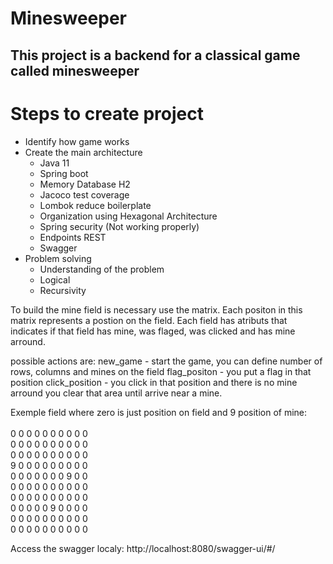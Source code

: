 # Minesweeper
## This project is a backend for a classical game called minesweeper

Steps to create project
=================
<!--ts-->
   * Identify how game works
   * Create the main architecture
        * Java 11
        * Spring boot
        * Memory Database H2
        * Jacoco test coverage
        * Lombok reduce boilerplate
        * Organization using Hexagonal Architecture
        * Spring security (Not working properly)
        * Endpoints REST  
        * Swagger 
   * Problem solving
      * Understanding of the problem
      * Logical
      * Recursivity
<!--te-->

To build the mine field is necessary use the matrix.
Each positon in this matrix represents a postion on the field.
Each field has atributs that indicates if that field has mine, was flaged,
was clicked and has mine arround.

possible actions are:
new_game - start the game, you can define number of rows, columns and mines on the field
flag_positon - you put a flag in that position
click_position - you click in that position and there is no mine arround you clear that area until arrive near a mine.


Exemple field where zero is just position on field and 9 position of mine: \
\
0 0 0 0 0 0 0 0 0 0 \
0 0 0 0 0 0 0 0 0 0 \
0 0 0 0 0 0 0 0 0 0 \
9 0 0 0 0 0 0 0 0 0 \
0 0 0 0 0 0 0 9 0 0 \
0 0 0 0 0 0 0 0 0 0 \
0 0 0 0 0 0 0 0 0 0 \
0 0 0 0 0 9 0 0 0 0 \
0 0 0 0 0 0 0 0 0 0 \
0 0 0 0 0 0 0 0 0 0 


Access the swagger localy:
http://localhost:8080/swagger-ui/#/